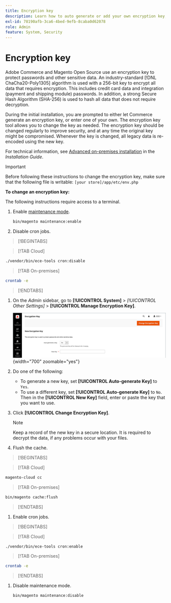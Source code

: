 ```yaml
---
title: Encryption key
description: Learn how to auto generate or add your own encryption key, which should be changed regularly to improve security.
exl-id: 78190afb-3ca6-4bed-9efb-8caba0d62078
role: Admin
feature: System, Security
---
```

# Encryption key

Adobe Commerce and Magento Open Source use an encryption key to protect passwords and other sensitive data. An industry-standard [!DNL ChaCha20-Poly1305] algorithm is used with a 256-bit key to encrypt all data that requires encryption. This includes credit card data and integration (payment and shipping module) passwords. In addition, a strong Secure Hash Algorithm (SHA-256) is used to hash all data that does not require decryption.

During the initial installation, you are prompted to either let Commerce generate an encryption key, or enter one of your own. The encryption key tool allows you to change the key as needed. The encryption key should be changed regularly to improve security, and at any time the original key might be compromised. Whenever the key is changed, all legacy data is re-encoded using the new key.

For technical information, see [Advanced on-premises installation](https://experienceleague.adobe.com/docs/commerce-operations/installation-guide/advanced.html) in the _Installation Guide_.

>[!IMPORTANT]
>
>Before following these instructions to change the encryption key, make sure that the following file is writable: `[your store]/app/etc/env.php`

**To change an encryption key:**

The following instructions require access to a terminal.

1. Enable [maintenance mode](https://experienceleague.adobe.com/en/docs/commerce-operations/configuration-guide/setup/application-modes#maintenance-mode).
   
   ```bash
   bin/magento maintenance:enable
   ```

1. Disable cron jobs.

>[!BEGINTABS]

>[!TAB Cloud]

   ```bash
   ./vendor/bin/ece-tools cron:disable
   ```

>[!TAB On-premises]

   ```bash
   crontab -e
   ```

>[!ENDTABS]

1. On the _Admin_ sidebar, go to **[!UICONTROL System]** > _[!UICONTROL Other Settings]_ > **[!UICONTROL Manage Encryption Key]**.

   ![System encryption key](./assets/encryption-key.png){width="700" zoomable="yes"}

1. Do one of the following:

   - To generate a new key, set **[!UICONTROL Auto-generate Key]** to `Yes`.
   - To use a different key, set **[!UICONTROL Auto-generate Key]** to `No`. Then in the **[!UICONTROL New Key]** field, enter or paste the key that you want to use.

1. Click **[!UICONTROL Change Encryption Key]**.

   >[!NOTE]
   >
   >Keep a record of the new key in a secure location. It is required to decrypt the data, if any problems occur with your files.

1. Flush the cache.

>[!BEGINTABS]

>[!TAB Cloud]

   ```bash
   magento-cloud cc
   ```

>[!TAB On-premises]
   
   ```bash
   bin/magento cache:flush
   ```

>[!ENDTABS]

1. Enable cron jobs.

>[!BEGINTABS]

>[!TAB Cloud]

   ```bash
   ./vendor/bin/ece-tools cron:enable
   ```

>[!TAB On-premises]

   ```bash
   crontab -e
   ```

>[!ENDTABS]

1. Disable maintenance mode.

   ```bash
   bin/magento maintenance:disable
   ```
